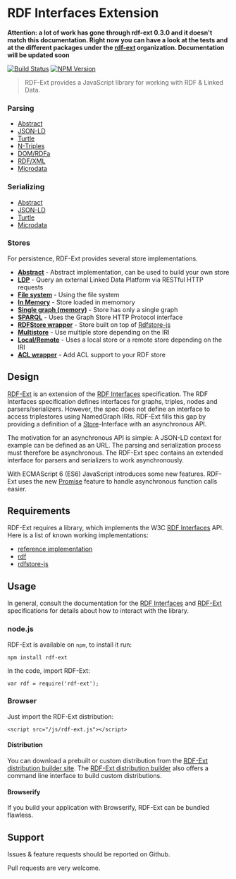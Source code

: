 # RDF Interfaces Extension

**Attention: a lot of work has gone through rdf-ext 0.3.0 and it doesn't match this documentation. Right now you can have a look at the tests and at the different packages under the [rdf-ext](https://github.com/rdf-ext) organization. Documentation will be updated soon**

[![Build Status](https://travis-ci.org/rdf-ext/rdf-ext.svg?branch=master)](https://travis-ci.org/zazukoians/rdf-ext)
[![NPM Version](https://img.shields.io/npm/v/rdf-ext.svg?style=flat)](https://npm.im/rdf-ext)


> RDF-Ext provides a JavaScript library for working with RDF & Linked Data. 


### Parsing
* [Abstract](https://github.com/rdf-ext/rdf-parser-abstract)
* [JSON-LD](https://github.com/rdf-ext/rdf-parser-jsonld)
* [Turtle](https://github.com/rdf-ext/rdf-parser-n3)
* [N-Triples](https://github.com/rdf-ext/rdf-parser-n3)
* [DOM/RDFa](https://github.com/rdf-ext/rdf-parser-dom)
* [RDF/XML](https://github.com/rdf-ext/rdf-parser-rdfxml)
* [Microdata](https://github.com/rdf-ext/rdf-parser-microdata)

### Serializing
* [Abstract](https://github.com/rdf-ext/rdf-serializer-abstract)
* [JSON-LD](https://github.com/rdf-ext/rdf-serializer-jsonld)
* [Turtle](https://github.com/rdf-ext/rdf-serializer-ntriples)
* [Microdata](https://github.com/rdf-ext/rdf-serializer-sparql-update)

### Stores

For persistence, RDF-Ext provides several store implementations. 

- [**Abstract**](http://github.com/rdf-ext/rdf-store-abstract) - Abstract implementation, can be used to build your own store
- [**LDP**](http://github.com/rdf-ext/rdf-store-ldp) - Query an external Linked Data Platform via RESTful HTTP requests
- [**File system**](http://github.com/rdf-ext/rdf-store-fs) - Using the file system
- [**In Memory**](http://github.com/rdf-ext/rdf-store-inmemory) - Store loaded in memomory
- [**Single graph (memory)**](http://github.com/rdf-ext/rdf-store-singlegraph) - Store has only a single graph
- [**SPARQL**](http://github.com/rdf-ext/rdf-store-sparql) - Uses the Graph Store HTTP Protocol interface
- [**RDFStore wrapper**](http://github.com/rdf-ext/rdf-store-rdfstore-js) - Store built on top of [Rdfstore-js](http://github.com/antoniogarrote/rdfstore-js)
- [**Multistore**](http://github.com/nicola/rdf-store-multi) - Use multiple store depending on the IRI
- [**Local/Remote**](http://github.com/nicola/rdf-store-server) - Uses a local store or a remote store depending on the IRI
- [**ACL wrapper**](http://github.com/nicola/rdf-store-acl) - Add ACL support to your RDF store


## Design

[RDF-Ext](http://bergos.github.io/rdf-ext-spec/) is an extension of the [RDF Interfaces](http://www.w3.org/TR/rdf-interfaces/) specification. The RDF Interfaces specification defines interfaces for graphs, triples, nodes and parsers/serializers. However, the spec does not define an interface to access triplestores using NamedGraph IRIs. RDF-Ext fills this gap by providing a definition of a [Store](http://bergos.github.io/rdf-ext-spec/#store-1)-Interface with an asynchronous API.

The motivation for an asynchronous API is simple: A JSON-LD context for example can be defined as an URL. The parsing and serialization process must therefore be asynchronous. The RDF-Ext spec contains an extended interface for parsers and serializers to work asynchronously.

With ECMAScript 6 (ES6) JavaScript introduces some new features. RDF-Ext uses the new [Promise](https://developer.mozilla.org/en-US/docs/Web/JavaScript/Reference/Global_Objects/Promise) feature to handle asynchronous function calls easier.

## Requirements

RDF-Ext requires a library, which implements the W3C [RDF Interfaces](http://www.w3.org/TR/rdf-interfaces/) API.
Here is a list of known working implementations:

* [reference implementation](https://github.com/bergos/rdf-interfaces)
* [rdf](https://github.com/Acubed/node-rdf)
* [rdfstore-js](https://github.com/antoniogarrote/rdfstore-js)

## Usage

In general, consult the documentation for the [RDF Interfaces](http://www.w3.org/TR/rdf-interfaces/) and [RDF-Ext](http://bergos.github.io/rdf-ext-spec/) specifications for details about how to interact with the library.

### node.js

RDF-Ext is available on `npm`, to install it run:

	npm install rdf-ext

In the code, import RDF-Ext:

	var rdf = require('rdf-ext');

### Browser

Just import the RDF-Ext distribution:

	<script src="/js/rdf-ext.js"></script>

#### Distribution

You can download a prebuilt or custom distribution from the [RDF-Ext distribution builder site](http://rdf-ext.bergnet.org/).
The [RDF-Ext distribution builder](https://github.com/rdf-ext/rdf-ext-dist-builder) also offers a command line interface to build custom distributions.

#### Browserify

If you build your application with Browserify, RDF-Ext can be bundled flawless.

## Support

Issues & feature requests should be reported on Github.

Pull requests are very welcome.


